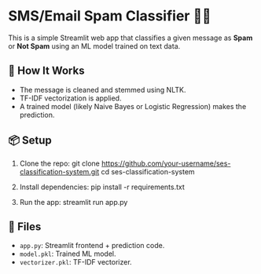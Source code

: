 # SMS/Email Spam Classifier 🚫📩

This is a simple Streamlit web app that classifies a given message as **Spam** or **Not Spam** using an ML model trained on text data.

## 🔧 How It Works
- The message is cleaned and stemmed using NLTK.
- TF-IDF vectorization is applied.
- A trained model (likely Naive Bayes or Logistic Regression) makes the prediction.

## 📦 Setup
1. Clone the repo:
git clone https://github.com/your-username/ses-classification-system.git
cd ses-classification-system

2. Install dependencies:
pip install -r requirements.txt

3. Run the app:
streamlit run app.py


## 📁 Files
- `app.py`: Streamlit frontend + prediction code.
- `model.pkl`: Trained ML model.
- `vectorizer.pkl`: TF-IDF vectorizer.
